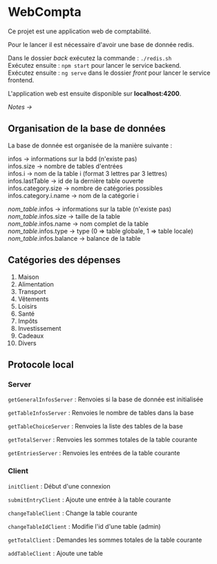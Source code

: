 # WebCompta

Ce projet est une application web de comptabilité.

Pour le lancer il est nécessaire d'avoir une base de donnée redis.

Dans le dossier *back* exécutez la commande : `./redis.sh`\
Exécutez ensuite : `npm start` pour lancer le service backend.\
Exécutez ensuite : `ng serve` dans le dossier *front* pour lancer le service frontend.

L'application web est ensuite disponible sur **localhost:4200**.

*Notes ->*
## Organisation de la base de données

La base de donnée est organisée de la manière suivante :

infos -> informations sur la bdd (n'existe pas)\
infos.size -> nombre de tables d'entrées\
infos.i -> nom de la table i (format 3 lettres par 3 lettres)\
infos.lastTable -> id de la dernière table ouverte\
infos.category.size -> nombre de catégories possibles\
infos.category.i.name -> nom de la catégorie i

*nom_table*.infos -> informations sur la table (n'existe pas)\
*nom_table*.infos.size -> taille de la table\
*nom_table*.infos.name -> nom complet de la table\
*nom_table*.infos.type -> type (0 => table globale, 1 => table locale)\
*nom_table*.infos.balance -> balance de la table

## Catégories des dépenses

1) Maison
2) Alimentation
3) Transport
4) Vêtements
5) Loisirs
6) Santé
7) Impôts
8) Investissement
9) Cadeaux
10) Divers

## Protocole local

### Server

`getGeneralInfosServer` : Renvoies si la base de donnée est initialisée

`getTableInfosServer` : Renvoies le nombre de tables dans la base

`getTableChoiceServer` : Renvoies la liste des tables de la base

`getTotalServer` : Renvoies les sommes totales de la table courante

`getEntriesServer` : Renvoies les entrées de la table courante

### Client

`initClient` : Début d'une connexion

`submitEntryClient` : Ajoute une entrée à la table courante

`changeTableClient` : Change la table courante

`changeTableIdClient` : Modifie l'id d'une table (admin)

`getTotalClient` : Demandes les sommes totales de la table courante

`addTableClient` : Ajoute une table
